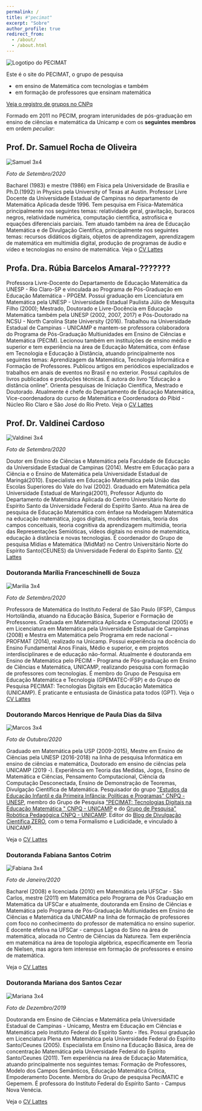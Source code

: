 ```yaml
---
permalink: /
title: #"pecimat"
excerpt: "Sobre"
author_profile: true
redirect_from: 
  - /about/
  - /about.html
---
```

![Logotipo do PECIMAT](../images/Pecimat_1280x640.png)

Este é o site do PECIMAT, o grupo de pesquisa
  - em ensino de Matemática com tecnologias e também 
  - em formação de professores que ensinam matemática

[Veja o registro de grupos no CNPq](http://dgp.cnpq.br/dgp/espelhogrupo/50534)

Formado em 2011 no PECIM, program interunidades de pós-graduação em 
ensino de ciências e matemática da Unicamp e com os **seguintes membros** em ordem _peculiar_:

## Prof. Dr. Samuel Rocha de Oliveira 
![Samuel 3x4](../images/Samuel3x4.png) 

_Foto de Setembro/2020_ 

Bacharel (1983) e mestre (1986) em Física pela Universidade de Brasília e Ph.D.(1992) in Physics pela University of Texas at Austin. Professor Livre Docente da Universidade Estadual de Campinas no departamento de Matemática Aplicada desde 1996. Tem pesquisa em Física-Matemática principalmente nos seguintes temas: relatividade geral, gravitação, buracos negros, relatividade numérica, computação científica, astrofísica e equações diferenciais parciais.
Tem atuado também na área de Educação Matemática e de Divulgação Científica, principalmente nos seguintes temas: recursos didáticos digitais, objetos de aprendizagem, aprendizagem de matemática em multimídia digital, produção de programas de áudio e vídeo e tecnologias no ensino de matemática.
Veja o [CV Lattes]( http://lattes.cnpq.br/9839813543918575)

## Profa. Dra. Rúbia Barcelos Amaral-???????
Professora Livre-Docente do Departamento de Educação Matemática da UNESP - Rio Claro-SP e vinculada ao Programa de Pós-Graduação em Educação Matemática - PPGEM. Possui graduação em Licenciatura em Matemática pela UNESP - Universidade Estadual Paulista Júlio de Mesquita Filho (2000); Mestrado, Doutorado e Livre-Docência em Educação Matemática também pela UNESP (2002, 2007, 2017) e Pós-Doutorado na NCSU - North Carolina State University (2016). Trabalhou na Universidade Estadual de Campinas - UNICAMP e mantem-se professora colaboradora do Programa de Pós-Graduação Multiunidades em Ensino de Ciências e Matemática (PECIM). Lecionou também em instituições de ensino médio e superior e tem experiência na área de Educação Matemática, com ênfase em Tecnologia e Educação à Distância, atuando principalmente nos seguintes temas: Aprendizagem da Matemática, Tecnologia Informática e Formação de Professores. Publicou artigos em periódicos especializados e trabalhos em anais de eventos no Brasil e no exterior. Possui capítulos de livros publicados e produções técnicas. É autora do livro "Educação a distância online". Orienta pesquisas de Iniciação Científica, Mestrado e Doutorado. Atualmente é chefe do Departamento de Educação Matemática, Vice-coordenadora do curso de Matemática e Coordenadora do Pibid - Núcleo Rio Claro e São José do Rio Preto.
Veja o [CV Lattes](http://lattes.cnpq.br/5875288343819683)


## Prof. Dr. Valdinei Cardoso 
![Valdinei 3x4](../images/Valdinei3x4.png) 

_Foto de Setembro/2020_

Doutor em Ensino de Ciências e Matemática pela Faculdade de Educação da Universidade Estadual de Campinas (2014). Mestre em Educação para a Ciência e o Ensino de Matemática pela Universidade Estadual de Maringá(2010). Especialista em Educação Matemática pela União das Escolas Superiores do Vale do Ivaí (2002). Graduado em Matemática pela Universidade Estadual de Maringá(2001), Professor Adjunto do Departamento de Matemática Aplicada do Centro Universitário Norte do Espírito Santo da Universidade Federal do Espírito Santo. Atua na área de pesquisa de Educação Matemática com ênfase na Modelagem Matemática na educação matemática, jogos digitais, modelos mentais, teoria dos campos conceituais, teoria cognitiva da aprendizagem multimídia, teoria das Representações Semióticas, vídeos digitais no ensino de matemática, educação à distância e novas tecnologias. É coordenador do Grupo de pesquisa Mídias e Matemática (MidMat) no Centro Universitário Norte do Espírito Santo(CEUNES) da Universidade Federal do Espírito Santo.
[CV Lattes](http://lattes.cnpq.br/3560165817659228)

### Doutoranda Marília Franceschinelli de Souza 
![Marilia 3x4](../images/Marilia27set20.png) 

_Foto de Setembro/2020_

Professora de Matemática do Instituto Federal de São Paulo (IFSP), Câmpus Hortolândia, atuando na Educação Básica, Superior e Formação de Professores. Graduada em Matemática Aplicada e Computacional (2005) e em Licenciatura em Matemática pela Universidade Estadual de Campinas (2008) e Mestra em Matemática pelo Programa em rede nacional - PROFMAT (2014), realizado na Unicamp. 
Possui experiência na docência do Ensino Fundamental Anos Finais, Médio e superior, e em projetos interdisciplinares e de educação não-formal. Atualmente é doutoranda em Ensino de Matemática pelo PECIM - Programa de Pós-graduação em Ensino de Ciências e Matemática, UNICAMP, realizando pesquisa com formação de professores com tecnologias. É membro do Grupo de Pesquisa em Educação Matemática e Tecnologia (GPEMATEC-IFSP) e do Grupo de Pesquisa PECIMAT: Tecnologias Digitais em Educação Matemática (UNICAMP). É praticante e entusiasta de Ginástica pata todos (GPT).
Veja o [CV Lattes](http://lattes.cnpq.br/3428751536777364)

### Doutorando Marcos Henrique de Paula Dias da Silva
![Marcos 3x4](../images/Marcos05out20.png)

_Foto de Outubro/2020_

Graduado em Matemática pela USP (2009-2015), Mestre em Ensino de Ciências pela UNESP (2016-2018) na linha de pesquisa Informática em ensino de ciências e matemática, Doutorado em ensino de ciências pela UNICAMP (2019 -). Experiência em Teoria das Medidas, Jogos, Ensino de Matemática e Ciências, Pensamento Computacional, Ciência da Computação Desconectada, Ensino de Demonstração de Teoremas, Divulgação Científica de Matemática. Pesquisador do grupo ["Estudos da Educação Infantil e da Primeira Infância: Políticas e Programas" CNPQ - UNESP](http://dgp.cnpq.br/dgp/espelhogrupo/7191345846551508), membro do Grupo de Pesquisa ["PECIMAT: Tecnologias Digitais na Educação Matemática " CNPQ - UNICAMP](http://dgp.cnpq.br/dgp/espelhogrupo/5095321310667411) e do [Grupo de Pesquisa" Robótica Pedagógica CNPQ - UNICAMP](http://dgp.cnpq.br/dgp/espelhogrupo/5536226919069661). Editor do [Blog de Divulgação Científica ZERO](https://www.blogs.unicamp.br/zero/), com o tema Formalismo e Ludicidade, e vinculado à UNICAMP.

Veja o [CV Lattes]( http://lattes.cnpq.br/6130937835002478)

### Doutoranda Fabiana Santos Cotrim
![Fabiana 3x4](../images/FabianaJan20.png)

_Foto de Janeiro/2020_

Bacharel (2008) e licenciada (2010) em Matemática pela UFSCar - São Carlos, mestre (2011) em Matemática pelo Programa de Pós Graduação em Matemática da UFSCar e atualmente, doutoranda em Ensino de Ciências e Matemática pelo Programa de Pós-Graduação Multiunidades em Ensino de Ciências e Matemática da UNICAMP na linha de formação de professores com foco no conhecimento do professor de matemática no ensino superior. É docente efetiva na UFSCar - campus Lagoa do Sino na área de matemática, alocada no Centro de Ciências da Natureza. Tem experiência em matemática na área de topologia algébrica, especificamente em Teoria de Nielsen, mas agora tem interesse em formação de professores e ensino de matemática.

Veja o [CV Lattes](http://lattes.cnpq.br/5304106217466160)

### Doutoranda Mariana dos Santos Cezar
![Mariana 3x4](../images/Mariana3x4.jpeg)

_Foto de Dezembro/2019_

Doutoranda em Ensino de Ciências e Matemática pela Universidade Estadual de Campinas - Unicamp, Mestra em Educação em Ciências e Matemática pelo Instituto Federal do Espírito Santo - Ifes. Possui graduação em Licenciatura Plena em Matemática pela Universidade Federal do Espírito Santo/Ceunes (2005). Especialista em Ensino na Educação Básica, àrea de concentração Matemática pela Universidade Federal do Espírito Santo/Ceunes (2011). Tem experiência na área de Educação Matemática, atuando principalmente nos seguintes temas: Formação de Professores, Modelo dos Campos Semânticos, Educação Matemática Crítica, Empoderamento Docente. Membra do Grupo de pesquisa PeciMATIC e Gepemem. É professora do Instituto Federal do Espírito Santo - Campus Nova Venécia.

Veja o [CV Lattes](http://lattes.cnpq.br/6684778801921463)

